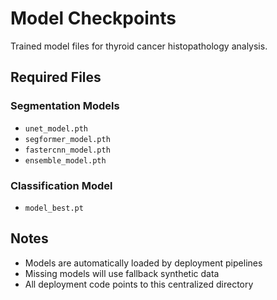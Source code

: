 # Model Checkpoints

Trained model files for thyroid cancer histopathology analysis.

## Required Files

### Segmentation Models

- `unet_model.pth`
- `segformer_model.pth`  
- `fastercnn_model.pth`
- `ensemble_model.pth`

### Classification Model

- `model_best.pt`

## Notes

- Models are automatically loaded by deployment pipelines
- Missing models will use fallback synthetic data
- All deployment code points to this centralized directory
